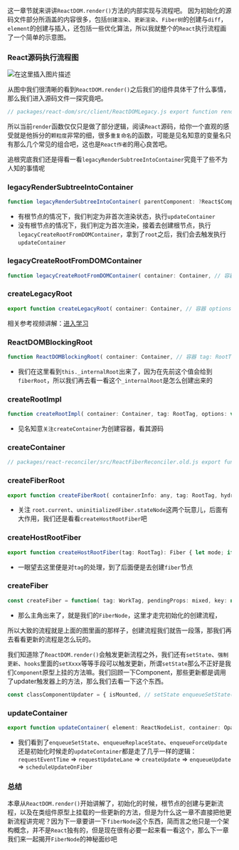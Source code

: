 这一章节就来讲讲`ReactDOM.render()`方法的内部实现与流程吧。 因为初始化的源码文件部分所涵盖的内容很多，包括`创建渲染`、`更新渲染`、`Fiber树`的创建与`diff`，`element`的创建与插入，还包括一些优化算法，所以我就整个的`React`执行流程画了一个简单的示意图。

### React源码执行流程图

![在这里插入图片描述](https://p3-juejin.byteimg.com/tos-cn-i-k3u1fbpfcp/157ee8d7d22840a0945cecd37ea30bf0~tplv-k3u1fbpfcp-zoom-in-crop-mark:1512:0:0:0.awebp)

从图中我们很清晰的看到`ReactDOM.render()`之后我们的组件具体干了什么事情，那么我们进入源码文件一探究竟吧。

```javascript
// packages/react-dom/src/client/ReactDOMLegacy.js export function render( element: React$Element<any>, // 经过babel解析后的element container: Container, // 根组件节点： document.getElementById('root').. callback: ?Function,// 回调 ) { // 做合法容器的验证(根组件) invariant( isValidContainer(container), 'Target container is not a DOM element.', ); // 开发模式下 if (__DEV__) { const isModernRoot = isContainerMarkedAsRoot(container) && container._reactRootContainer === undefined; if (isModernRoot) { console.error( 'You are calling ReactDOM.render() on a container that was previously ' + 'passed to ReactDOM.createRoot(). This is not supported. ' + 'Did you mean to call root.render(element)?', ); } } // 返回 legacyRenderSubtreeIntoContainer return legacyRenderSubtreeIntoContainer( null, element, container, false, callback, ); }
```

所以当前`render`函数仅仅只是做了部分逻辑，阅读`React`源码，给你一个直观的感受就是他拆分的`颗粒度`非常的细，很多`重复命名`的函数，可能是见名知意的变量名只有那么几个常见的组合吧，这也是`React作者`的用心良苦吧。

追根究底我们还是得看一看`legacyRenderSubtreeIntoContainer`究竟干了些不为人知的事情呢

### legacyRenderSubtreeIntoContainer

```javascript
function legacyRenderSubtreeIntoContainer( parentComponent: ?React$Component<any, any>, // 父级组件 children: ReactNodeList, // 当前元素 container: Container, // 容器 eg：getElementById('root') forceHydrate: boolean, callback: ?Function, ) { if (__DEV__) { topLevelUpdateWarnings(container); warnOnInvalidCallback(callback === undefined ? null : callback, 'render'); } // TODO: Without `any` type, Flow says "Property cannot be accessed on any // member of intersection type." Whyyyyyy. let root: RootType = (container._reactRootContainer: any); let fiberRoot; // 如果有根组件，表示不是初始化渲染，则走下面的批量更新 // 没有根组件，那么就要去创建根组件了 if (!root) { // 初始化挂载 root = container._reactRootContainer = legacyCreateRootFromDOMContainer( container, forceHydrate, ); fiberRoot = root._internalRoot; if (typeof callback === 'function') { const originalCallback = callback; callback = function() { const instance = getPublicRootInstance(fiberRoot); originalCallback.call(instance); }; } // 不必要的批量更新 unbatchedUpdates(() => { updateContainer(children, fiberRoot, parentComponent, callback); }); } else { fiberRoot = root._internalRoot; if (typeof callback === 'function') { const originalCallback = callback; callback = function() { const instance = getPublicRootInstance(fiberRoot); originalCallback.call(instance); }; } // 批量更新 updateContainer(children, fiberRoot, parentComponent, callback); } return getPublicRootInstance(fiberRoot); }
```

-   有根节点的情况下，我们判定为非首次渲染状态，执行`updateContainer`
-   没有根节点的情况下，我们判定为首次渲染，接着去创建根节点，执行`legacyCreateRootFromDOMContainer`，拿到了`root`之后，我们会去触发执行`updateContainer`

### legacyCreateRootFromDOMContainer

```javascript
function legacyCreateRootFromDOMContainer( container: Container, // 容器 forceHydrate: boolean, // value:false ): RootType { const shouldHydrate = forceHydrate || shouldHydrateDueToLegacyHeuristic(container); // First clear any existing content. if (!shouldHydrate) { let warned = false; let rootSibling; while ((rootSibling = container.lastChild)) { if (__DEV__) { if ( !warned && rootSibling.nodeType === ELEMENT_NODE && (rootSibling: any).hasAttribute(ROOT_ATTRIBUTE_NAME) ) { warned = true; console.error( 'render(): Target node has markup rendered by React, but there ' + 'are unrelated nodes as well. This is most commonly caused by ' + 'white-space inserted around server-rendered markup.', ); } } container.removeChild(rootSibling); } } if (__DEV__) { if (shouldHydrate && !forceHydrate && !warnedAboutHydrateAPI) { warnedAboutHydrateAPI = true; console.warn( 'render(): Calling ReactDOM.render() to hydrate server-rendered markup ' + 'will stop working in React v18. Replace the ReactDOM.render() call ' + 'with ReactDOM.hydrate() if you want React to attach to the server HTML.', ); } } // 关注createLegacyRoot return createLegacyRoot( container, shouldHydrate ? { hydrate: true, } : undefined, ); }
```

### createLegacyRoot

```javascript
export function createLegacyRoot( container: Container, // 容器 options?: RootOptions, ): RootType { //关注ReactDOMBlockingRoot return new ReactDOMBlockingRoot(container, LegacyRoot, options); }
```

相关参考视频讲解：[进入学习](https://link.juejin.cn/?target=https%3A%2F%2Fxiaochen1024.com%2Fseries%2F60b1b600712e370039088e24%2F60b1b636712e370039088e25 "https://xiaochen1024.com/series/60b1b600712e370039088e24/60b1b636712e370039088e25")

### ReactDOMBlockingRoot

```javascript
function ReactDOMBlockingRoot( container: Container, // 容器 tag: RootTag, // LegacyRoot = 0;BlockingRoot = 1;ConcurrentRoot = 2; options: void | RootOptions, ) { this._internalRoot = createRootImpl(container, tag, options); }
```

-   我们在这里看到`this._internalRoot`出来了，因为在先前这个值会给到`fiberRoot`，所以我们再去看一看这个`_internalRoot`是怎么创建出来的

### createRootImpl

```javascript
function createRootImpl( container: Container, tag: RootTag, options: void | RootOptions, ) { // Tag is either LegacyRoot or Concurrent Root const hydrate = options != null && options.hydrate === true; const hydrationCallbacks = (options != null && options.hydrationOptions) || null; const mutableSources = (options != null && options.hydrationOptions != null && options.hydrationOptions.mutableSources) || null; // 关注createContainer const root = createContainer(container, tag, hydrate, hydrationCallbacks); markContainerAsRoot(root.current, container); const containerNodeType = container.nodeType; if (enableEagerRootListeners) { const rootContainerElement = container.nodeType === COMMENT_NODE ? container.parentNode : container; listenToAllSupportedEvents(rootContainerElement); } else { if (hydrate && tag !== LegacyRoot) { const doc = containerNodeType === DOCUMENT_NODE ? container : container.ownerDocument; // We need to cast this because Flow doesn't work // with the hoisted containerNodeType. If we inline // it, then Flow doesn't complain. We intentionally // hoist it to reduce code-size. eagerlyTrapReplayableEvents(container, ((doc: any): Document)); } else if ( containerNodeType !== DOCUMENT_FRAGMENT_NODE && containerNodeType !== DOCUMENT_NODE ) { ensureListeningTo(container, 'onMouseEnter', null); } } if (mutableSources) { for (let i = 0; i < mutableSources.length; i++) { const mutableSource = mutableSources[i]; registerMutableSourceForHydration(root, mutableSource); } } // 关注root return root; }
```

-   见名知意`关注createContainer`为创建容器，看其源码

### createContainer

```javascript
// packages/react-reconciler/src/ReactFiberReconciler.old.js export function createContainer( containerInfo: Container, // 容器 tag: RootTag, // LegacyRoot = 0;BlockingRoot = 1;ConcurrentRoot = 2; hydrate: boolean, hydrationCallbacks: null | SuspenseHydrationCallbacks, ): OpaqueRoot { // 关注createFiberRoot return createFiberRoot(containerInfo, tag, hydrate, hydrationCallbacks); }
```

### createFiberRoot

```javascript
export function createFiberRoot( containerInfo: any, tag: RootTag, hydrate: boolean, hydrationCallbacks: null | SuspenseHydrationCallbacks, ): FiberRoot { const root: FiberRoot = (new FiberRootNode(containerInfo, tag, hydrate): any); if (enableSuspenseCallback) { root.hydrationCallbacks = hydrationCallbacks; } // 关注createHostRootFiber const uninitializedFiber = createHostRootFiber(tag); root.current = uninitializedFiber; uninitializedFiber.stateNode = root; // 初始化更新队列 initializeUpdateQueue(uninitializedFiber); return root; }
```

-   关注 `root.current`、`uninitializedFiber.stateNode`这两个玩意儿，后面有大作用，我们还是看看`createHostRootFiber`吧

### createHostRootFiber

```javascript
export function createHostRootFiber(tag: RootTag): Fiber { let mode; if (tag === ConcurrentRoot) { mode = ConcurrentMode | BlockingMode | StrictMode; } else if (tag === BlockingRoot) { mode = BlockingMode | StrictMode; } else { mode = NoMode; } if (enableProfilerTimer && isDevToolsPresent) { // Always collect profile timings when DevTools are present. // This enables DevTools to start capturing timing at any point– // Without some nodes in the tree having empty base times. mode |= ProfileMode; } return createFiber(HostRoot, null, null, mode); }
```

-   一眼望去这里便是对`tag`的处理，到了后面便是去创建`fiber`节点

### createFiber

```javascript
const createFiber = function( tag: WorkTag, pendingProps: mixed, key: null | string, mode: TypeOfMode, ): Fiber { // $FlowFixMe: the shapes are exact here but Flow doesn't like constructors return new FiberNode(tag, pendingProps, key, mode); };
```

-   那么主角出来了，就是我们的`FiberNode`，这里才走完初始化的创建流程，

所以大致的流程就是上面的图里画的那样子，创建流程我们就告一段落，那我们再去看看更新的流程是怎么玩的。

我们知道除了`ReactDOM.render()`会触发更新流程之外，我们还有`setState`、`强制更新`、`hooks`里面的`setXxxx`等等手段可以触发更新，所谓`setState`那么不正好是我们`Component`原型上挂的方法嘛。我们回顾一下Component，那些更新都是调用了updater触发器上的方法，那么我们去看一下这个东西。

```javascript
const classComponentUpdater = { isMounted, // setState enqueueSetState(inst, payload, callback) { const fiber = getInstance(inst); const eventTime = requestEventTime(); // 获取更新触发的时间 const lane = requestUpdateLane(fiber); // 获取任务优先级 //根据更新触发时间 + 更新优先级来创建更新任务对象 const update = createUpdate(eventTime, lane); // 创建更新任务对象 // const update: Update<*> = { // eventTime, // 更新时间 // lane, // 优先级 // tag: UpdateState, // 更新类型：0更新，1替换。，2强制替换，3捕获型更新 // payload: null,// 需要更新的内容 // callback: null, // 更新完后的回调 // next: null, // 指向下一个更新 // }; // 把内容填上 update.payload = payload; if (callback !== undefined && callback !== null) { if (__DEV__) { // 开发环境下腰给个警告 warnOnInvalidCallback(callback, 'setState'); } // 如果有回调，那么加上回调 update.callback = callback; } // const update: Update<*> = { // eventTime, // 更新时间 you // lane, // 优先级 you // tag: UpdateState, // 更新类型：0更新，1替换。，2强制替换，3捕获型更新 // payload: null,// 需要更新的内容 you // callback: null, // 更新完后的回调 you // next: null, // 指向下一个更新 // }; enqueueUpdate(fiber, update);// 推入更新队列 scheduleUpdateOnFiber(fiber, lane, eventTime);// 调度 if (__DEV__) { if (enableDebugTracing) { if (fiber.mode & DebugTracingMode) { const name = getComponentName(fiber.type) || 'Unknown'; logStateUpdateScheduled(name, lane, payload); } } } if (enableSchedulingProfiler) { markStateUpdateScheduled(fiber, lane); } }, // replaceState enqueueReplaceState(inst, payload, callback) { const fiber = getInstance(inst); const eventTime = requestEventTime(); const lane = requestUpdateLane(fiber); const update = createUpdate(eventTime, lane); update.tag = ReplaceState; update.payload = payload; if (callback !== undefined && callback !== null) { if (__DEV__) { warnOnInvalidCallback(callback, 'replaceState'); } update.callback = callback; } enqueueUpdate(fiber, update); scheduleUpdateOnFiber(fiber, lane, eventTime); if (__DEV__) { if (enableDebugTracing) { if (fiber.mode & DebugTracingMode) { const name = getComponentName(fiber.type) || 'Unknown'; logStateUpdateScheduled(name, lane, payload); } } } if (enableSchedulingProfiler) { markStateUpdateScheduled(fiber, lane); } }, // forceUpdate enqueueForceUpdate(inst, callback) { const fiber = getInstance(inst); const eventTime = requestEventTime(); const lane = requestUpdateLane(fiber); const update = createUpdate(eventTime, lane); update.tag = ForceUpdate; if (callback !== undefined && callback !== null) { if (__DEV__) { warnOnInvalidCallback(callback, 'forceUpdate'); } update.callback = callback; } enqueueUpdate(fiber, update); scheduleUpdateOnFiber(fiber, lane, eventTime); if (__DEV__) { if (enableDebugTracing) { if (fiber.mode & DebugTracingMode) { const name = getComponentName(fiber.type) || 'Unknown'; logForceUpdateScheduled(name, lane); } } } if (enableSchedulingProfiler) { markForceUpdateScheduled(fiber, lane); } }, };
```

### updateContainer

```javascript
export function updateContainer( element: ReactNodeList, container: OpaqueRoot, parentComponent: ?React$Component<any, any>, callback: ?Function, ): Lane { if (__DEV__) { onScheduleRoot(container, element); } const current = container.current; const eventTime = requestEventTime(); if (__DEV__) { // $FlowExpectedError - jest isn't a global, and isn't recognized outside of tests if ('undefined' !== typeof jest) { warnIfUnmockedScheduler(current); warnIfNotScopedWithMatchingAct(current); } } const lane = requestUpdateLane(current); if (enableSchedulingProfiler) { markRenderScheduled(lane); } const context = getContextForSubtree(parentComponent); if (container.context === null) { container.context = context; } else { container.pendingContext = context; } if (__DEV__) { if ( ReactCurrentFiberIsRendering && ReactCurrentFiberCurrent !== null && !didWarnAboutNestedUpdates ) { didWarnAboutNestedUpdates = true; console.error( 'Render methods should be a pure function of props and state; ' + 'triggering nested component updates from render is not allowed. ' + 'If necessary, trigger nested updates in componentDidUpdate.\n\n' + 'Check the render method of %s.', getComponentName(ReactCurrentFiberCurrent.type) || 'Unknown', ); } } const update = createUpdate(eventTime, lane);// 创建更新任务 // Caution: React DevTools currently depends on this property // being called "element". update.payload = {element}; callback = callback === undefined ? null : callback; if (callback !== null) { if (__DEV__) { if (typeof callback !== 'function') { console.error( 'render(...): Expected the last optional `callback` argument to be a ' + 'function. Instead received: %s.', callback, ); } } update.callback = callback; } enqueueUpdate(current, update); // 推入更新队列 scheduleUpdateOnFiber(current, lane, eventTime); // 进行调度 return lane; }
```

-   我们看到了`enqueueSetState`、`enqueueReplaceState`、`enqueueForceUpdate`还是初始化时候走的`updateContainer`都是走了几乎一样的逻辑：`requestEventTime` => `requestUpdateLane` => `createUpdate` => `enqueueUpdate` => `scheduleUpdateOnFiber`

### 总结

本章从`ReactDOM.render()`开始讲解了，初始化的时候，根节点的创建与更新流程，以及在类组件原型上挂载的一些更新的方法，但是为什么这一章不直接把他更新流程讲完呢？因为下一章要讲一下`fiberNode`这个东西，简而言之他只是一个架构概念，并不是`React`独有的，但是现在很有必要一起来看一看这个，那么下一章我们来一起揭开`FiberNode`的神秘面纱吧
